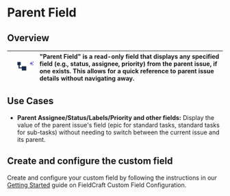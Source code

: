 # Parent Field

## Overview

| ![](./img/parent-field.png) | "Parent Field" is a read-only field that displays any specified field (e.g., status, assignee, priority) from the parent issue, if one exists. This allows for a quick reference to parent issue details without navigating away.  |
|---|:---|


## Use Cases

- **Parent Assignee/Status/Labels/Priority and other fields:** Display the value of the parent issue's field (epic for standard tasks, standard tasks for sub-tasks) without needing to switch between the current issue and its parent.


## Create and configure the custom field

Create and configure your custom field by following the instructions in our [Getting Started](../getting-started.md) guide on FieldCraft Custom Field Configuration.